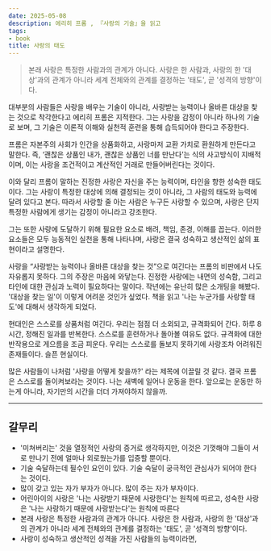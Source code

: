 ```yaml
---
date: 2025-05-08
description: 에리히 프롬 , 『사랑의 기술』을 읽고
tags:
- book
title: 사랑의 태도
---
```


>본래 사랑은 특정한 사람과의 관계가 아니다. 사랑은 한 사람과, 사랑의 한 '대상'과의 관계가 아니라 세계 전체와의 관계를 결정하는 '태도', 곧 '성격의 방향'이다.

대부분의 사람들은 사랑을 배우는 기술이 아니라, 사랑받는 능력이나 올바른 대상을 찾는 것으로 착각한다고 에리히 프롬은 지적한다. 그는 사랑을 감정이 아니라 하나의 기술로 보며, 그 기술은 이론적 이해와 실천적 훈련을 통해 습득되어야 한다고 주장한다.

프롬은 자본주의 사회가 인간을 상품화하고, 사랑마저 교환 가치로 환원하게 만든다고 말한다. 즉, ‘괜찮은 상품인 내가, 괜찮은 상품인 너를 만난다’는 식의 사고방식이 지배적이며, 이는 사랑을 조건적이고 계산적인 거래로 만들어버린다는 것이다.

이와 달리 프롬이 말하는 진정한 사랑은 자신을 주는 능력이며, 타인을 향한 성숙한 태도이다. 그는 사랑이 특정한 대상에 의해 결정되는 것이 아니라, 그 사람의 태도와 능력에 달려 있다고 본다. 따라서 사랑할 줄 아는 사람은 누구든 사랑할 수 있으며, 사랑은 단지 특정한 사람에게 생기는 감정이 아니라고 강조한다.  

그는 또한 사랑에 도달하기 위해 필요한 요소로 배려, 책임, 존경, 이해를 꼽는다. 이러한 요소들은 모두 능동적인 실천을 통해 나타나며, 사랑은 결국 성숙하고 생산적인 삶의 표현이라고 설명한다.

사랑을 “사랑받는 능력이나 올바른 대상을 찾는 것”으로 여긴다는 프롬의 비판에서 나도 자유롭지 못하다. 그의 주장은 마음에 와닿는다. 진정한 사랑에는 내면의 성숙함, 그리고 타인에 대한 관심과 노력이 필요하다는 말이다. 작년에는 유난히 많은 소개팅을 해봤다. '대상을 찾는 일'이 이렇게 어려운 것인가 싶었다. 책을 읽고 '나는 누군가를 사랑할 태도'에 대해서 생각하게 되었다.

현대인은 스스로를 상품처럼 여긴다. 우리는 점점 더 소외되고, 규격화되어 간다. 하루 8시간, 정해진 일과를 반복한다. 스스로를 훈련하거나 돌아볼 여유도 없다. 규격화에 대한 반작용으로 게으름을 조금 피운다. 우리는 스스로를 돌보지 못하기에 사랑조차 어려워진 존재들이다. 슬픈 현실이다.

많은 사람들이 나처럼 '사랑을 어떻게 찾을까?' 라는 제목에 이끌릴 것 같다. 결국 프롬은 스스로를 돌이켜보라는 것이다. 나는 새벽에 일어나 운동을 한다. 앞으로는 운동만 하는게 아니라, 자기만의 시간을 더더 가져야하지 않을까.

--- 

## 갈무리
- '미쳐버리는' 것을 열정적인 사랑의 증거로 생각하지만, 이것은 기껏해야 그들이 서로 만나기 전에 얼마나 외로웠는가를 입증할 뿐이다.
- 기술 숙달하는데 필수인 요인이 있다. 기술 숙달이 궁극적인 관심사가 되어야 한다는 것이다.
- 많이 갖고 있는 자가 부자가 아니다. 많이 주는 자가 부자이다.
- 어린아이의 사랑은 '나는 사랑받기 때문에 사랑한다'는 원칙에 따르고, 성숙한 사랑은 '나는 사랑하기 때문에 사랑받는다'는 원칙에 따른다
- 본래 사랑은 특정한 사람과의 관계가 아니다. 사랑은 한 사람과, 사랑의 한 '대상'과의 관계가 아니라 세계 전체와의 관계를 결정하는 '태도', 곧 '성격의 방향'이다.
- 사랑이 성숙하고 생산적인 성격을 가진 사람들의 능력이라면,